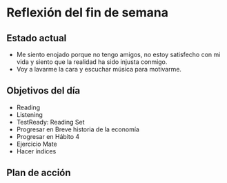 # Reflexión del fin de semana

## Estado actual

- Me siento enojado porque no tengo amigos, no estoy satisfecho con mi vida y siento que la realidad ha sido injusta conmigo.
- Voy a lavarme la cara y escuchar música para motivarme.
## Objetivos del día

- Reading
- Listening
- TestReady: Reading Set
- Progresar en Breve historia de la economía
- Progresar en Hábito 4
- Ejercicio Mate
- Hacer índices

## Plan de acción




